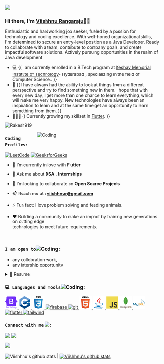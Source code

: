 ![](https://raw.githubusercontent.com/halfrost/halfrost/master/icons/header_.png)


<!-- ![linke3 mackph](https://user-images.githubusercontent.com/71630336/167281758-e4f57b2b-4877-4fea-9706-48099f96b94c.png) -->


### Hi there, I'm [Viishhnu Rangaraju](https://www.linkedin.com/in/viishhnu-rangaraju/)👋🏻 <!-- <img src="https://github.com/TheDudeThatCode/TheDudeThatCode/blob/master/Assets/Hi.gif" width="19px">  <img src="https://github.com/TheDudeThatCode/TheDudeThatCode/blob/master/Assets/Earth.gif" width="24px"> -->

Enthusiastic and hardworking job seeker, fueled by a passion for technology
and coding excellence. With well-honed organizational skills, I'm determined
to secure an entry-level position as a Java Developer. Ready to collaborate
with a team, contribute to company goals, and create impactful software
solutions. Actively pursuing opportunities in the realm of Java development


- 💻 {( I am currently enrolled in a B.Tech program at  [Keshav Memorial Institute of Technology](https://www.kmit.in/)- Hyderabad , specializing in the field of Computer Science.. )}
- 🧑‍ {( I have always had the ability to look at things from a different perspective and try to find something new in them. I hope that with every new day, I get more than one chance to learn everything, which will make me very happy. New technologies have always been an inspiration to learn and at the same time get an opportunity to learn something from them. )}
- 👨🏽‍💻 {( Currently growing my skillset in [Flutter](https://docs.flutter.dev/). )}

<p align="left"> <img src="https://komarev.com/ghpvc/?username=Rakesh919&label=Profile%20views&color=32CD32&style=flat" alt="Rakesh919" /> </p>
<img align="right" alt="Coding" width="400" src="https://cdn.dribbble.com/users/2646423/screenshots/5507196/computer.gif">

### `Coding Profiles:`
[![LeetCode](https://img.shields.io/badge/-LeetCode-orange?style=flat&amp;labelColor=black&amp;logo=leetcode&amp;logoColor=orange)](https://leetcode.com/Viishhnur/)
[![GeeksforGeeks](https://img.shields.io/badge/-GeeksforGeeks-darkgreen?style=flat&amp;labelColor=white&amp;logo=geeksforgeeks&amp;logoColor=darkgreen)](https://www.geeksforgeeks.org/user/viishgwjh/)

- 🌱 I’m currently in love with <b>Flutter</b>

- 💬 Ask me about **DSA** , **Internships**
- 👯 I’m looking to collaborate on **Open Source Projects**
- 📫 Reach me at : **viishhnur@gmail.com** 
- ⚡ Fun fact: I love problem solving and feeding animals.
- ❤️ Building a community to make an impact by training new generations on cutting edge \
technologies to meet future requirements.
<!-- - 🔭 Simultaneously exploring <b>Web3</b>  -->
</br>


 ### `I am open to`<img  alt="Coding" width="50" src="https://user-images.githubusercontent.com/71630336/167283483-1b2b2630-f02a-487b-823a-839d3739452a.gif">:


- any collobration work,
- any intership opportunity
<details>
   <summary>📃 Resume</summary>

 ## Education
 - 📍 **Keshav Memorial Institute of Technology **-----------------------**< 2022-2026 >**\
 📖**Bachelor's of technology-< Computer Science and Engineering >**
 
 - 📍 **Sri Chaitanya Junior Kalasala, Hyderabad**------------------**< 2020-2022 >**\
   📖**Senior Secondary Schooling-< Intermediate - MPC stream >**
 
 - 📍 **Ravindra Bharati School, Hyderabad**------------------**< 2019-2020 >**\
   📖**Secondary Schooling**
 
   
   
   

   


   </details>
   
### `💻 Languages and Tools`<img  alt="Coding" width="35" src="https://user-images.githubusercontent.com/71630336/167283646-f631f134-0457-4760-a2e8-5801d4c6a915.gif">:   
   
<p align="left">  <a href="https://getbootstrap.com" target="_blank"> <img src="https://raw.githubusercontent.com/devicons/devicon/master/icons/bootstrap/bootstrap-plain-wordmark.svg" alt="bootstrap" width="40" height="40"/> </a> <a href="https://www.w3schools.com/cpp/" target="_blank"> <img src="https://raw.githubusercontent.com/devicons/devicon/master/icons/cplusplus/cplusplus-original.svg" alt="cplusplus" width="40" height="40"/> </a> <a href="https://www.w3schools.com/css/" target="_blank"> <img src="https://raw.githubusercontent.com/devicons/devicon/master/icons/css3/css3-original-wordmark.svg" alt="css3" width="40" height="40"/> </a> <a href="https://firebase.google.com/" target="_blank"> <img src="https://www.vectorlogo.zone/logos/firebase/firebase-icon.svg" alt="firebase" width="40" height="40"/> </a> <a href="https://git-scm.com/" target="_blank"> <img src="https://www.vectorlogo.zone/logos/git-scm/git-scm-icon.svg" alt="git" width="40" height="40"/> </a> <a href="https://www.w3.org/html/" target="_blank"> <img src="https://raw.githubusercontent.com/devicons/devicon/master/icons/html5/html5-original-wordmark.svg" alt="html5" width="40" height="40"/> </a> <a href="https://www.java.com" target="_blank"> <img src="https://raw.githubusercontent.com/devicons/devicon/master/icons/java/java-original.svg" alt="java" width="40" height="40"/> </a> <a href="https://developer.mozilla.org/en-US/docs/Web/JavaScript" target="_blank"> <img src="https://raw.githubusercontent.com/devicons/devicon/master/icons/javascript/javascript-original.svg" alt="javascript" width="40" height="40"/> </a> <a href="https://www.mongodb.com/" target="_blank"> <img src="https://raw.githubusercontent.com/devicons/devicon/master/icons/mongodb/mongodb-original-wordmark.svg" alt="mongodb" width="40" height="40"/> </a> <a href="https://www.mysql.com/" target="_blank"> <img src="https://raw.githubusercontent.com/devicons/devicon/master/icons/mysql/mysql-original-wordmark.svg" alt="mysql" width="40" height="40"/> </a> <a href="https://docs.flutter.dev/" target="_blank"> <img src="https://www.google.com/url?sa=i&url=https%3A%2F%2Fmedium.com%2Fflutter&psig=AOvVaw2vElzE6H620CbCO965xlbi&ust=1718911435997000&source=images&cd=vfe&opi=89978449&ved=0CBEQjRxqFwoTCNiR952y6IYDFQAAAAAdAAAAABAE" alt="flutter" width="40" height="40"/> </a> <a href="https://tailwindcss.com/" target="_blank"> <img src="https://www.vectorlogo.zone/logos/tailwindcss/tailwindcss-icon.svg" alt="tailwind" width="40" height="40"/> </a> </p>


   ### `Connect with me` <img src="https://github.com/TheDudeThatCode/TheDudeThatCode/blob/master/Assets/Handshake.gif" height="32px">:

<p align = "center">

[<img src="https://img.shields.io/badge/linkedin-%230077B5.svg?&style=for-the-badge&logo=linkedin&logoColor=white" />](https://www.linkedin.com/in/viishhnu-rangaraju/)
[<img src="https://img.shields.io/badge/Twitter-1DA1F2?style=for-the-badge&logo=twitter&logoColor=white" />](https://x.com/ViishhnuR39701) 

[<img src ="https://img.shields.io/badge/website-%23.svg?&style=for-the-badge&logo=www&logoColor=white%22&color=black">](https://github.com/Viishhnur)

<!--
[<img src="https://img.shields.io/badge/Twitter-1DA1F2?style=for-the-badge&logo=twitter&logoColor=white" />](https://twitter.com) 
[<img src="https://img.shields.io/badge/Twitter-1DA1F2?style=for-the-badge&logo=twitter&logoColor=white" />](https://twitter.com) 
[<img src="https://img.shields.io/badge/Instagram-E4405F?style=for-the-badge&logo=instagram&logoColor=white" />](https://instagram.com/akankushjnvku)
-->
</p>

<img align="center" src="https://github-readme-streak-stats.herokuapp.com/?user=Viishhnur" alt="Viishhnu's github stats" /></a> | <a href="https://github.com/anuraghazra/github-readme-stats"><img align="center" src="https://github-readme-stats.vercel.app/api?username=Viishhnur&show_icons=true&theme=radical" alt="Viishhnu's github stats" /></a>
<!--
| <a href="https://github.com/anuraghazra/github-readme-stats"><img align="center" src="https://github-readme-stats.vercel.app/api/top-langs/?username=Rakesh919&layout=compact)](https://github.com/anuraghazra/github-readme-stats" /></a> | 
-->



<!--


Here are some ideas to get you started:

- 🔭 I’m currently working on ...
- 🌱 I’m currently learning ...
- 👯 I’m looking to collaborate on ...
- 🤔 I’m looking for help with ...
- 💬 Ask me about ...
- 📫 How to reach me: ...
- 😄 Pronouns: ...
- ⚡ Fun fact: ...
-->
